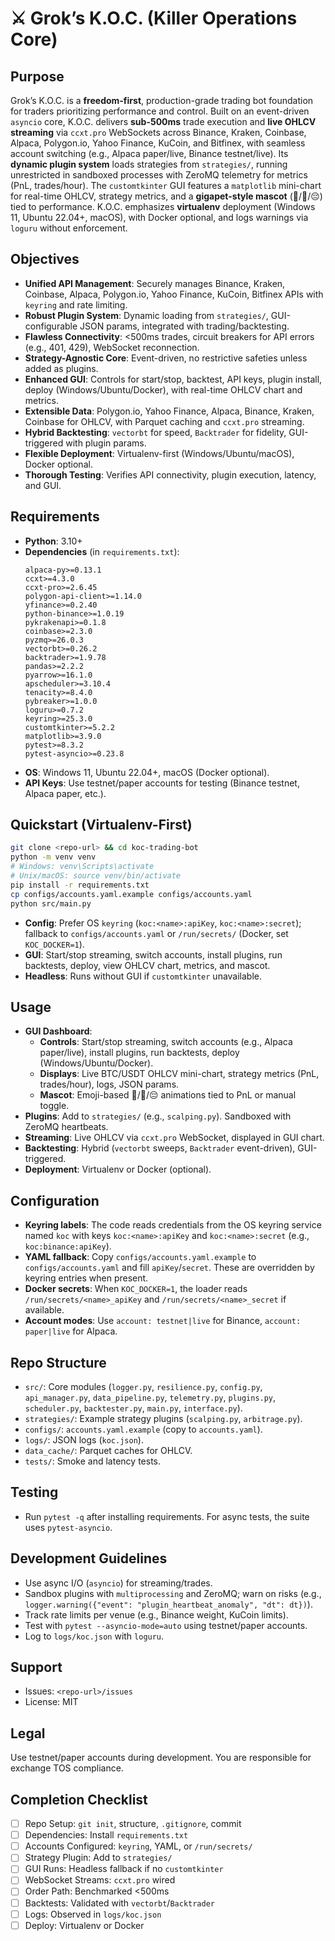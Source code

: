 # ⚔️ Grok’s K.O.C. (Killer Operations Core)

## Purpose
Grok’s K.O.C. is a **freedom-first**, production-grade trading bot foundation for traders prioritizing performance and control. Built on an event-driven `asyncio` core, K.O.C. delivers **sub-500ms** trade execution and **live OHLCV streaming** via `ccxt.pro` WebSockets across Binance, Kraken, Coinbase, Alpaca, Polygon.io, Yahoo Finance, KuCoin, and Bitfinex, with seamless account switching (e.g., Alpaca paper/live, Binance testnet/live). Its **dynamic plugin system** loads strategies from `strategies/`, running unrestricted in sandboxed processes with ZeroMQ telemetry for metrics (PnL, trades/hour). The `customtkinter` GUI features a `matplotlib` mini-chart for real-time OHLCV, strategy metrics, and a **gigapet-style mascot** (🤖/💃/😔) tied to performance. K.O.C. emphasizes **virtualenv** deployment (Windows 11, Ubuntu 22.04+, macOS), with Docker optional, and logs warnings via `loguru` without enforcement.

## Objectives
- **Unified API Management**: Securely manages Binance, Kraken, Coinbase, Alpaca, Polygon.io, Yahoo Finance, KuCoin, Bitfinex APIs with `keyring` and rate limiting.
- **Robust Plugin System**: Dynamic loading from `strategies/`, GUI-configurable JSON params, integrated with trading/backtesting.
- **Flawless Connectivity**: <500ms trades, circuit breakers for API errors (e.g., 401, 429), WebSocket reconnection.
- **Strategy-Agnostic Core**: Event-driven, no restrictive safeties unless added as plugins.
- **Enhanced GUI**: Controls for start/stop, backtest, API keys, plugin install, deploy (Windows/Ubuntu/Docker), with real-time OHLCV chart and metrics.
- **Extensible Data**: Polygon.io, Yahoo Finance, Alpaca, Binance, Kraken, Coinbase for OHLCV, with Parquet caching and `ccxt.pro` streaming.
- **Hybrid Backtesting**: `vectorbt` for speed, `Backtrader` for fidelity, GUI-triggered with plugin params.
- **Flexible Deployment**: Virtualenv-first (Windows/Ubuntu/macOS), Docker optional.
- **Thorough Testing**: Verifies API connectivity, plugin execution, latency, and GUI.

## Requirements
- **Python**: 3.10+
- **Dependencies** (in `requirements.txt`):
  ```
  alpaca-py>=0.13.1
  ccxt>=4.3.0
  ccxt-pro>=2.6.45
  polygon-api-client>=1.14.0
  yfinance>=0.2.40
  python-binance>=1.0.19
  pykrakenapi>=0.1.8
  coinbase>=2.3.0
  pyzmq>=26.0.3
  vectorbt>=0.26.2
  backtrader>=1.9.78
  pandas>=2.2.2
  pyarrow>=16.1.0
  apscheduler>=3.10.4
  tenacity>=8.4.0
  pybreaker>=1.0.0
  loguru>=0.7.2
  keyring>=25.3.0
  customtkinter>=5.2.2
  matplotlib>=3.9.0
  pytest>=8.3.2
  pytest-asyncio>=0.23.8
  ```
- **OS**: Windows 11, Ubuntu 22.04+, macOS (Docker optional).
- **API Keys**: Use testnet/paper accounts for testing (Binance testnet, Alpaca paper, etc.).

## Quickstart (Virtualenv-First)
```bash
git clone <repo-url> && cd koc-trading-bot
python -m venv venv
# Windows: venv\Scripts\activate
# Unix/macOS: source venv/bin/activate
pip install -r requirements.txt
cp configs/accounts.yaml.example configs/accounts.yaml
python src/main.py
```
 - **Config**: Prefer OS `keyring` (`koc:<name>:apiKey`, `koc:<name>:secret`); fallback to `configs/accounts.yaml` or `/run/secrets/` (Docker, set `KOC_DOCKER=1`).
- **GUI**: Start/stop streaming, switch accounts, install plugins, run backtests, deploy, view OHLCV chart, metrics, and mascot.
- **Headless**: Runs without GUI if `customtkinter` unavailable.

## Usage
- **GUI Dashboard**:
  - **Controls**: Start/stop streaming, switch accounts (e.g., Alpaca paper/live), install plugins, run backtests, deploy (Windows/Ubuntu/Docker).
  - **Displays**: Live BTC/USDT OHLCV mini-chart, strategy metrics (PnL, trades/hour), logs, JSON params.
  - **Mascot**: Emoji-based 🤖/💃/😔 animations tied to PnL or manual toggle.
- **Plugins**: Add to `strategies/` (e.g., `scalping.py`). Sandboxed with ZeroMQ heartbeats.
- **Streaming**: Live OHLCV via `ccxt.pro` WebSocket, displayed in GUI chart.
- **Backtesting**: Hybrid (`vectorbt` sweeps, `Backtrader` event-driven), GUI-triggered.
- **Deployment**: Virtualenv or Docker (optional).

## Configuration
- **Keyring labels**: The code reads credentials from the OS keyring service named `koc` with keys `koc:<name>:apiKey` and `koc:<name>:secret` (e.g., `koc:binance:apiKey`).
- **YAML fallback**: Copy `configs/accounts.yaml.example` to `configs/accounts.yaml` and fill `apiKey`/`secret`. These are overridden by keyring entries when present.
- **Docker secrets**: When `KOC_DOCKER=1`, the loader reads `/run/secrets/<name>_apiKey` and `/run/secrets/<name>_secret` if available.
- **Account modes**: Use `account: testnet|live` for Binance, `account: paper|live` for Alpaca.

## Repo Structure
- `src/`: Core modules (`logger.py`, `resilience.py`, `config.py`, `api_manager.py`, `data_pipeline.py`, `telemetry.py`, `plugins.py`, `scheduler.py`, `backtester.py`, `main.py`, `interface.py`).
- `strategies/`: Example strategy plugins (`scalping.py`, `arbitrage.py`).
- `configs/`: `accounts.yaml.example` (copy to `accounts.yaml`).
- `logs/`: JSON logs (`koc.json`).
- `data_cache/`: Parquet caches for OHLCV.
- `tests/`: Smoke and latency tests.

## Testing
- Run `pytest -q` after installing requirements. For async tests, the suite uses `pytest-asyncio`.


## Development Guidelines
- Use async I/O (`asyncio`) for streaming/trades.
- Sandbox plugins with `multiprocessing` and ZeroMQ; warn on risks (e.g., `logger.warning({"event": "plugin_heartbeat_anomaly", "dt": dt})`).
- Track rate limits per venue (e.g., Binance weight, KuCoin limits).
- Test with `pytest --asyncio-mode=auto` using testnet/paper accounts.
- Log to `logs/koc.json` with `loguru`.

## Support
- Issues: `<repo-url>/issues`
- License: MIT

## Legal
Use testnet/paper accounts during development. You are responsible for exchange TOS compliance.

## Completion Checklist
- [ ] Repo Setup: `git init`, structure, `.gitignore`, commit
- [ ] Dependencies: Install `requirements.txt`
- [ ] Accounts Configured: `keyring`, YAML, or `/run/secrets/`
- [ ] Strategy Plugin: Add to `strategies/`
- [ ] GUI Runs: Headless fallback if no `customtkinter`
- [ ] WebSocket Streams: `ccxt.pro` wired
- [ ] Order Path: Benchmarked <500ms
- [ ] Backtests: Validated with `vectorbt`/`Backtrader`
- [ ] Logs: Observed in `logs/koc.json`
- [ ] Deploy: Virtualenv or Docker
